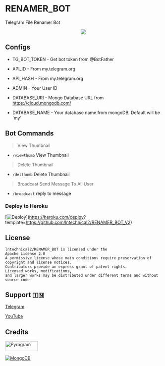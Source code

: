 # RENAMER_BOT

Telegram File Renamer Bot 

<p align="center">
  <a href="https://www.python.org">
    <img src="http://ForTheBadge.com/images/badges/made-with-python.svg">

  </a>
</p>
</p>




## Configs 

* TG_BOT_TOKEN  - Get bot token from @BotFather

* API_ID        - From my.telegram.org 

* API_HASH      - From my.telegram.org 

* ADMIN         - Your User ID 

* DATABASE_URI  - Mongo Database URL from https://cloud.mongodb.com/

* DATABASE_NAME  - Your database name from mongoDB. Default will be 'my'

## Bot Commands
> View Thumbnail 
* `/viewthumb` View Thumbnail 
> Delete Thumbnail
* `/delthumb` Delete Thumbnail
> Broadcast Send Message To All User 
* `/broadcast` reply to message

### Deploy to Heroku
[![Deploy](https://www.herokucdn.com/deploy/button.svg)](https://heroku.com/deploy?                                           template=https://github.com/lntechnical2/RENAMER_BOT_V2)

## License
````
lntechnical2/RENAMER_BOT is licensed under the
Apache License 2.0
A permissive license whose main conditions require preservation of copyright and license notices.
Contributors provide an express grant of patent rights.
Licensed works, modifications, 
and larger works may be distributed under different terms and without source code 
````

## Support 🇮🇳
<a href="https://t.me/lntechnical">
   <p> Telegram </p>
  </a>
<a href="https://youtube.com/c/LNtechnical">
   <p> YouTube </p>
  </a>

## Credits

<p align="left">
  <a href="https://github.com/pyrogram/pyrogram">
    <img alt="Pyrogram" src ="https://i.imgur.com/BOgY9ai.png" width="104.75" height="32"/>
  </a>
</p>

<p align="left">
  <a href="https://docs.mongodb.com">
    <img alt="MongoDB" src ="https://img.shields.io/badge/MongoDB-%234ea94b.svg?&style=for-the-badge&logo=mongodb&logoColor=white"/>
  </a>
</p>
